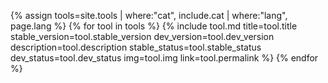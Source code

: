 {% assign tools=site.tools | where:"cat", include.cat | where:"lang", page.lang  %}
{% for tool in tools %}
{% include tool.md title=tool.title stable_version=tool.stable_version dev_version=tool.dev_version description=tool.description stable_status=tool.stable_status dev_status=tool.dev_status img=tool.img link=tool.permalink %}
{% endfor %}
